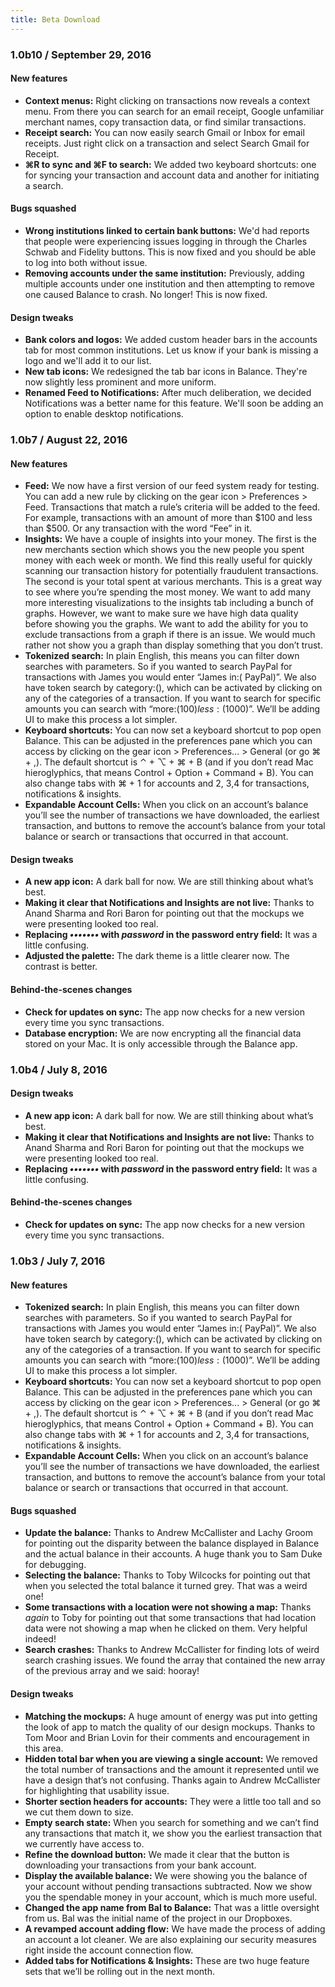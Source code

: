 ```yaml
---
title: Beta Download
---
```



### 1.0b10 / September 29, 2016

#### New features
- **Context menus:** Right clicking on transactions now reveals a context menu. From there you can search for an email receipt, Google unfamiliar merchant names, copy transaction data, or find similar transactions.
- **Receipt search:** You can now easily search Gmail or Inbox for email receipts. Just right click on a transaction and select Search Gmail for Receipt.
- **⌘R to sync and ⌘F to search:** We added two keyboard shortcuts: one for syncing your transaction and account data and another for initiating a search.

#### Bugs squashed
- **Wrong institutions linked to certain bank buttons:** We'd had reports that people were experiencing issues logging in through the Charles Schwab and Fidelity buttons. This is now fixed and you should be able to log into both without issue.
- **Removing accounts under the same institution:** Previously, adding multiple accounts under one institution and then attempting to remove one caused Balance to crash. No longer! This is now fixed.

#### Design tweaks
- **Bank colors and logos:** We added custom header bars in the accounts tab for most common institutions. Let us know if your bank is missing a logo and we'll add it to our list.
- **New tab icons:** We redesigned the tab bar icons in Balance. They're now slightly less prominent and more uniform.
- **Renamed Feed to Notifications:** After much deliberation, we decided Notifications was a better name for this feature. We'll soon be adding an option to enable desktop notifications.



### 1.0b7 / August 22, 2016

#### New features
- **Feed:** We now have a first version of our feed system ready for testing. You can add a new rule by clicking on the gear icon &gt; Preferences &gt; Feed. Transactions that match a rule’s criteria will be added to the feed. For example, transactions with an amount of more than $100 and less than $500. Or any transaction with the word “Fee” in it.
- **Insights:** We have a couple of insights into your money. The first is the new merchants section which shows you the new people you spent money with each week or month. We find this really useful for quickly scanning our transaction history for potentially fraudulent transactions. The second is your total spent at various merchants. This is a great way to see where you’re spending the most money. We want to add many more interesting visualizations to the insights tab including a bunch of graphs. However, we want to make sure we have high data quality before showing you the graphs. We want to add the ability for you to exclude transactions from a graph if there is an issue. We would much rather not show you a graph than display something that you don’t trust.
- **Tokenized search:** In plain English, this means you can filter down searches with parameters. So if you wanted to search PayPal for transactions with James you would enter “James in:( PayPal)”. We also have token search by category:(), which can be activated by clicking on any of the categories of a transaction. If you want to search for specific amounts you can search with “more:($100) less:($1000)”. We’ll be adding UI to make this process a lot simpler.
- **Keyboard shortcuts:** You can now set a keyboard shortcut to pop open Balance. This can be adjusted in the preferences pane which you can access by clicking on the gear icon > Preferences... > General (or go ⌘ + ,). The default shortcut is ⌃ +  ⌥ + ⌘ + B (and if you don’t read Mac hieroglyphics, that means Control + Option + Command + B). You can also change tabs with ⌘ + 1 for accounts and 2, 3,4 for transactions, notifications & insights.
- **Expandable Account Cells:** When you click on an account’s balance you’ll see the number of transactions we have downloaded, the earliest transaction, and buttons to remove the account’s balance from your total balance or search or transactions that occurred in that account.

#### Design tweaks
- **A new app icon:** A dark ball for now. We are still thinking about what’s best.
- **Making it clear that Notifications and Insights are not live:** Thanks to Anand Sharma and Rori Baron for pointing out that the mockups we were presenting looked too real.
- **Replacing *•••••••* with *password* in the password entry field:** It was a little confusing.
- **Adjusted the palette:** The dark theme is a little clearer now. The contrast is better.

#### Behind-the-scenes changes
- **Check for updates on sync:** The app now checks for a new version every time you sync transactions.
- **Database encryption:** We are now encrypting all the financial data stored on your Mac. It is only accessible through the Balance app.



### 1.0b4 / July 8, 2016

#### Design tweaks
- **A new app icon:** A dark ball for now. We are still thinking about what’s best.
- **Making it clear that Notifications and Insights are not live:** Thanks to Anand Sharma and Rori Baron for pointing out that the mockups we were presenting looked too real.
- **Replacing *•••••••* with *password* in the password entry field:** It was a little confusing.

#### Behind-the-scenes changes
- **Check for updates on sync:** The app now checks for a new version every time you sync transactions.



### 1.0b3 / July 7, 2016

#### New features
- **Tokenized search:** In plain English, this means you can filter down searches with parameters. So if you wanted to search PayPal for transactions with James you would enter “James in:( PayPal)”. We also have token search by category:(), which can be activated by clicking on any of the categories of a transaction. If you want to search for specific amounts you can search with “more:($100) less:($1000)”. We’ll be adding UI to make this process a lot simpler.
- **Keyboard shortcuts:** You can now set a keyboard shortcut to pop open Balance. This can be adjusted in the preferences pane which you can access by clicking on the gear icon > Preferences... > General (or go ⌘ + ,). The default shortcut is ⌃ +  ⌥ + ⌘ + B (and if you don’t read Mac hieroglyphics, that means Control + Option + Command + B). You can also change tabs with ⌘ + 1 for accounts and 2, 3,4 for transactions, notifications & insights.
- **Expandable Account Cells:** When you click on an account’s balance you’ll see the number of transactions we have downloaded, the earliest transaction, and buttons to remove the account’s balance from your total balance or search or transactions that occurred in that account.

#### Bugs squashed
- **Update the balance:** Thanks to Andrew McCallister and Lachy Groom for pointing out the disparity between the balance displayed in Balance and the actual balance in their accounts. A huge thank you to Sam Duke for debugging.
- **Selecting the balance:** Thanks to Toby Wilcocks for pointing out that when you selected the total balance it turned grey. That was a weird one!
- **Some transactions with a location were not showing a map:** Thanks *again* to Toby for pointing out that some transactions that had location data were not showing a map when he clicked on them. Very helpful indeed!
- **Search crashes:** Thanks to Andrew McCallister for finding lots of weird search crashing issues. We found the array that contained the new array of the previous array and we said: hooray!

#### Design tweaks
- **Matching the mockups:** A huge amount of energy was put into getting the look of app to match the quality of our design mockups. Thanks to Tom Moor and Brian Lovin for their comments and encouragement in this area.
- **Hidden total bar when you are viewing a single account:** We removed the total number of transactions and the amount it represented until we have a design that’s not confusing. Thanks again to Andrew McCallister for highlighting that usability issue.
- **Shorter section headers for accounts:** They were a little too tall and so we cut them down to size.
- **Empty search state:** When you search for something and we can’t find any transactions that match it, we show you the earliest transaction that we currently have access to.
- **Refine the download button:** We made it clear that the button is downloading your transactions from your bank account.
- **Display the available balance:** We were showing you the balance of your account without pending transactions subtracted. Now we show you the spendable money in your account, which is much more useful.
- **Changed the app name from Bal to Balance:** That was a little oversight from us. Bal was the initial name of the project in our Dropboxes.
- **A revamped account adding flow:** We have made the process of adding an account a lot cleaner. We are also explaining our security measures right inside the account connection flow.
- **Added tabs for Notifications & Insights:** These are two huge feature sets that we’ll be rolling out in the next month.
